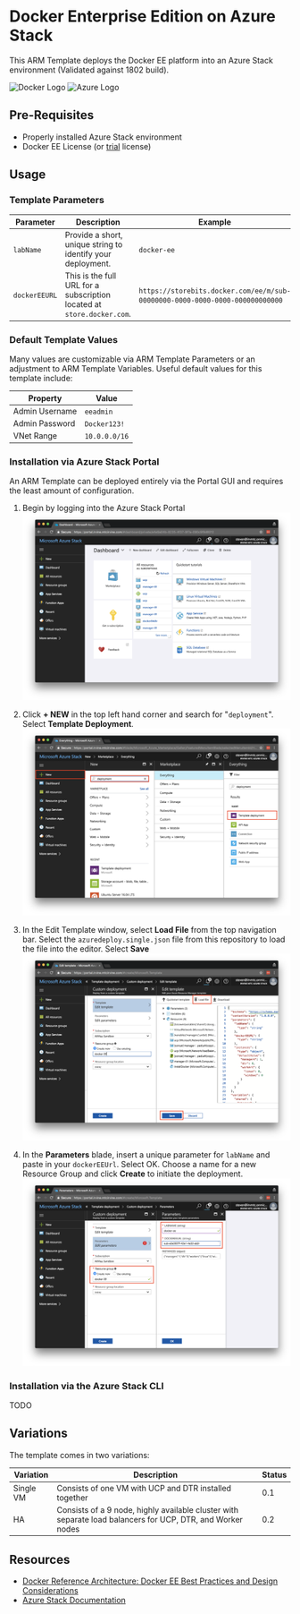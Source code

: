 # Docker Enterprise Edition on Azure Stack

This ARM Template deploys the Docker EE platform into an Azure Stack environment (Validated against 1802 build). 

![Docker Logo](https://www.docker.com/sites/default/files/horizontal.png)
![Azure Logo](https://vignette.wikia.nocookie.net/logopedia/images/f/fa/Microsoft_Azure.svg/revision/latest/scale-to-width-down/290?cb=20170928200148)

## Pre-Requisites
* Properly installed Azure Stack environment
* Docker EE License (or [trial](https://store.docker.com/editions/enterprise/docker-ee-trial) license)

## Usage

### Template Parameters
| Parameter | Description | Example |
| --- | --- | --- |
| `labName` | Provide a short, unique string to identify your deployment. | `docker-ee` |
| `dockerEEURL` | This is the full URL for a subscription located at `store.docker.com`. | `https://storebits.docker.com/ee/m/sub-00000000-0000-0000-0000-000000000000` |

### Default Template Values

Many values are customizable via ARM Template Parameters or an adjustment to ARM Template Variables. Useful default values for this template include:

| Property | Value|
| --- | --- |
| Admin Username | `eeadmin` |
| Admin Password | `Docker123!` |
| VNet Range | `10.0.0.0/16` |

### Installation via Azure Stack Portal

An ARM Template can be deployed entirely via the Portal GUI and requires the least amount of configuration.

1. Begin by logging into the Azure Stack Portal
  ![screenshot](./images/image00.png)

1. Click **+ NEW** in the top left hand corner and search for "`deployment`". Select **Template Deployment**.
  ![screenshot](./images/image01.png)

1. In the Edit Template window, select **Load File** from the top navigation bar. Select the `azuredeploy.single.json` file from this repository to load the file into the editor. Select **Save**
  ![screenshot](./images/image02.png)

1. In the **Parameters** blade, insert a unique parameter for `labName` and paste in your `dockerEEUrl`. Select OK. Choose a name for a new Resource Group and click **Create** to initiate the deployment.
  ![screenshot](./images/image03.png)


### Installation via the Azure Stack CLI
TODO

## Variations

The template comes in two variations:

| Variation | Description | Status |
| --- | --- | --- |
| Single VM | Consists of one VM with UCP and DTR installed together | 0.1 |
| HA | Consists of a 9 node, highly available cluster with separate load balancers for UCP, DTR, and Worker nodes | 0.2 |

## Resources
* [Docker Reference Architecture: Docker EE Best Practices and Design Considerations](https://success.docker.com/article/Docker_Reference_Architecture-_Docker_EE_Best_Practices_and_Design_Considerations)
* [Azure Stack Documentation](https://docs.microsoft.com/en-us/azure/azure-stack/)
